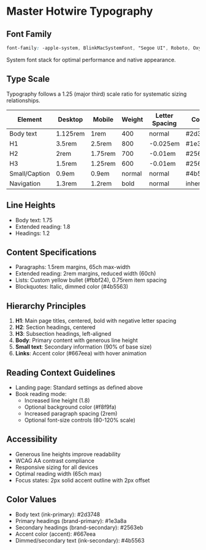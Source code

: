 # Master Hotwire Typography

## Font Family
```css
font-family: -apple-system, BlinkMacSystemFont, "Segoe UI", Roboto, Oxygen, Ubuntu, Cantarell, sans-serif;
```
System font stack for optimal performance and native appearance.

## Type Scale
Typography follows a 1.25 (major third) scale ratio for systematic sizing relationships.

| Element | Desktop | Mobile | Weight | Letter Spacing | Color |
|---------|---------|--------|--------|---------------|-------|
| Body text | 1.125rem | 1rem | 400 | normal | #2d3748 |
| H1 | 3.5rem | 2.5rem | 800 | -0.025em | #1e3a8a |
| H2 | 2rem | 1.75rem | 700 | -0.01em | #2563eb |
| H3 | 1.5rem | 1.25rem | 600 | -0.01em | #2563eb |
| Small/Caption | 0.9em | 0.9em | normal | normal | #4b5563 |
| Navigation | 1.3rem | 1.2rem | bold | normal | inherit |

## Line Heights
- Body text: 1.75
- Extended reading: 1.8
- Headings: 1.2

## Content Specifications
- Paragraphs: 1.5rem margins, 65ch max-width
- Extended reading: 2rem margins, reduced width (60ch)
- Lists: Custom yellow bullet (#fbbf24), 0.75rem item spacing
- Blockquotes: Italic, dimmed color (#4b5563)

## Hierarchy Principles
1. **H1**: Main page titles, centered, bold with negative letter spacing
2. **H2**: Section headings, centered
3. **H3**: Subsection headings, left-aligned
4. **Body**: Primary content with generous line height
5. **Small text**: Secondary information (90% of base size)
6. **Links**: Accent color (#667eea) with hover animation

## Reading Context Guidelines
- Landing page: Standard settings as defined above
- Book reading mode: 
  - Increased line height (1.8)
  - Optional background color (#f8f9fa)
  - Increased paragraph spacing (2rem)
  - Optional font-size controls (80-120% scale)

## Accessibility
- Generous line heights improve readability
- WCAG AA contrast compliance
- Responsive sizing for all devices
- Optimal reading width (65ch max)
- Focus states: 2px solid accent outline with 2px offset

## Color Values
- Body text (ink-primary): #2d3748
- Primary headings (brand-primary): #1e3a8a
- Secondary headings (brand-secondary): #2563eb
- Accent color (accent): #667eea
- Dimmed/secondary text (ink-secondary): #4b5563
